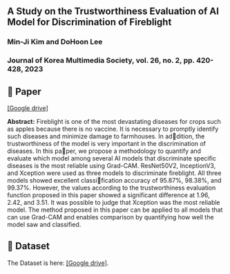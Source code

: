 ## A Study on the Trustworthiness Evaluation of AI Model for Discrimination of Fireblight
### Min-Ji Kim and DoHoon Lee
### Journal of Korea Multimedia Society, vol. 26, no. 2, pp. 420-428, 2023

## 📃 Paper
[[Google drive]](https://drive.google.com/file/d/1Mm4GNnjKdwCFHmbhjJu0HaLLic9oJ2A_/view?usp=sharing)

**Abstract:** 
Fireblight is one of the most devastating diseases for crops such as apples because there is no vaccine. It is necessary to promptly identify such diseases and minimize damage to farmhouses. In addition, the trustworthiness of the model is very important in the discrimination of diseases. In this paper, we propose a methodology to quantify and evaluate which model among several AI models that discriminate specific diseases is the most reliable using Grad-CAM. ResNet50V2, InceptionV3, and Xception were used as three models to discriminate fireblight. All three models showed excellent classification accuracy of 95.87%, 98.38%, and 99.37%. However, the values according to the trustworthiness evaluation function proposed in this paper showed a significant difference at 1.96, 2.42, and 3.51. It was possible to judge that Xception was the most reliable model. The method proposed in this paper can be applied to all models that can use Grad-CAM and enables comparison by quantifying how well the model saw and classified.


## 📂 Dataset

The Dataset is here: [[Google drive]](https://www.aihub.or.kr/aihubdata/data/view.do?currMenu=115&topMenu=100&aihubDataSe=data&dataSetSn=146).
